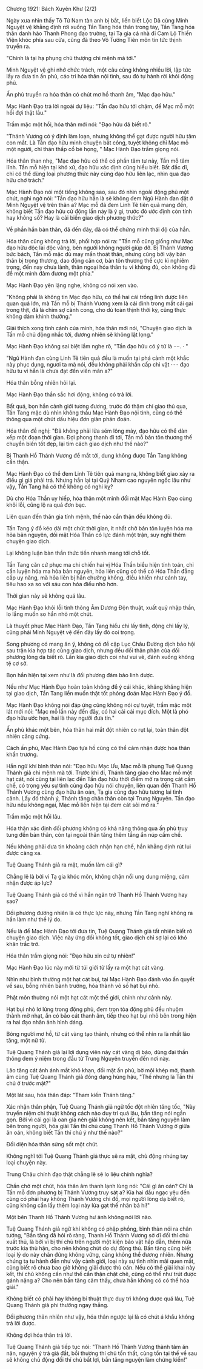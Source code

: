 




Chương 1921: Bách Xuyên Khư (2/2)


Ngày xưa nhìn thấy Tô Tử Nam tàn anh bị bắt, liền biết Lộc Dã cùng Minh Nguyệt vệ khẳng định rơi xuống Tần Tang hóa thân trong tay, Tần Tang hóa thân danh hào Thanh Phong đạo trưởng, tại Tạ gia cả nhà đi Cam Lộ Thiền Viện khóc phía sau cửa, cũng đã theo Vô Tướng Tiên môn tin tức thịnh truyền ra.

"Chính là tại hạ phụng chủ thượng chi mệnh mà tới."

Minh Nguyệt vệ ghi nhớ chức trách, một câu cũng không nhiều lời, lập tức lấy ra đưa tin ấn phù, cáo tri hóa thân nội tình, sau đó tự hành rời khỏi động phủ.

Ấn phù truyền ra hóa thân có chút mơ hồ thanh âm, "Mạc đạo hữu."

Mạc Hành Đạo trả lời ngoài dự liệu: "Tần đạo hữu tới chậm, để Mạc mỗ một hồi đợi thật lâu."

Trầm mặc một hồi, hóa thân mới nói: "Đạo hữu đã biết rõ."

"Thánh Vương có ý định làm loạn, nhưng không thể gạt được người hữu tâm con mắt. Là Tần đạo hữu minh chuyện bất công, tuyệt không chỉ Mạc mỗ một người, chỉ thán thấp cổ bé họng, " Mạc Hành Đạo trầm giọng nói.

Hóa thân than nhẹ, "Mạc đạo hữu có thể có phần tâm tư này, Tần mỗ tâm lĩnh. Tần mỗ hiện tại khó xử, đạo hữu xác định cũng hiểu biết. Bất đắc dĩ, chỉ có thể dùng loại phương thức này cùng đạo hữu liên lạc, nhìn qua đạo hữu chớ trách."

Mạc Hành Đạo nói một tiếng không sao, sau đó nhìn ngoài động phủ một chút, nghi ngờ nói: "Tần đạo hữu hẳn là sẽ không đem Ngũ Hành đan đặt ở Minh Nguyệt vệ trên thân a? Mạc mỗ đã đem Linh Tê tiên quả mang đến, không biết Tần đạo hữu cử động lần này là ý gì, trước đó ước định còn tính hay không số? Hay là cải biến giao dịch phương thức?"

Về phần hắn bản thân, đã đến đây, đã có thể chứng minh thái độ của hắn.

Hóa thân cũng không trả lời, phối hợp nói ra: "Tần mỗ cũng giống như Mạc đạo hữu độc lai độc vãng, bên người không người giúp đỡ. Bị Thánh Vương bức bách, Tần mỗ mặc dù may mắn thoát thân, nhưng cũng bởi vậy bản thân bị trọng thương, dao động căn cơ, bản tôn thương thế cực kì nghiêm trọng, đến nay chưa lành, thân ngoại hóa thân tu vi không đủ, còn không đủ để một mình đảm đương một phía."

Mạc Hành Đạo yên lặng nghe, không có nói xen vào.

"Không phải là không tin Mạc đạo hữu, có thể hai cái trồng linh dược liên quan quá lớn, mà Tần mỗ bị Thánh Vương xem là cái đinh trong mắt cái gai trong thịt, đã là chim sợ cành cong, cho dù toàn thịnh thời kỳ, cũng thực không dám khinh thường."

Giải thích xong tình cảnh của mình, hóa thân mới nói, "Chuyện giao dịch là Tần mỗ chủ động nhắc tới, đương nhiên sẽ không lật lọng."

Mạc Hành Đạo không sai biệt lắm nghe rõ, "Tần đạo hữu có ý tứ là ····. · "

"Ngũ Hành đan cùng Linh Tê tiên quả đều là muốn tại phá cảnh một khắc này phục dụng, ngươi ta mà nói, đều không phải khẩn cấp chi vật ····· đạo hữu tu vi hẳn là chưa đạt đến viên mãn a?"

Hóa thân bỗng nhiên hỏi lại.

Mạc Hành Đạo thần sắc hơi động, không có trả lời.

Bất quá, bọn hắn cảnh giới tương đương, trước đó thậm chí giao thủ qua, Tần Tang mặc dù nhìn không thấu Mạc Hành Đạo nội tình, cũng có thể thông qua một chút dấu hiệu đơn giản phán đoán.

Hóa thân đề nghị: "Đã không phải lửa sém lông mày, đạo hữu có thể dàn xếp một đoạn thời gian. Đợi phong thanh đi tới, Tần mỗ bản tôn thương thế chuyển biến tốt đẹp, lại tìm cách giao dịch như thế nào?"

Bị Thanh Hồ Thánh Vương để mắt tới, dung không được Tần Tang không cẩn thận.

Mạc Hành Đạo có thể đem Linh Tê tiên quả mang ra, không biết giao xảy ra điều gì giá phải trả. Nhưng hắn lại tại Quỷ Nham cao nguyên ngốc lâu như vậy, Tần Tang há có thể không có nghi kỵ?

Dù cho Hóa Thần uy hiếp, hóa thân một mình đối mặt Mạc Hành Đạo cùng khôi lỗi, cũng lộ ra quá đơn bạc.

Liên quan đến thân gia tính mệnh, thế nào cẩn thận đều không đủ.

Tần Tang ý đồ kéo dài một chút thời gian, ít nhất chờ bản tôn luyện hóa ma hỏa bản nguyên, đối mặt Hóa Thần có lực đánh một trận, suy nghĩ thêm chuyện giao dịch.

Lại không luận bàn thần thức tiến nhanh mang tới chỗ tốt.

Tần Tang căn cứ phục ma chi chiến hai vị Hóa Thần biểu hiện tính toán, chỉ cần luyện hóa ma hỏa bản nguyên, hỏa liên cũng có thể có Hóa Thần đẳng cấp uy năng, mà hỏa liên bị hắn chưởng khống, điều khiển như cánh tay, tiêu hao xa so với sáu con hỏa điểu nhỏ hơn.

Thời gian này sẽ không quá lâu.

Mạc Hành Đạo khôi lỗi tinh thông Âm Dương Độn thuật, xuất quỷ nhập thần, lo lắng muốn so hắn nhỏ một chút.

Là thuyết phục Mạc Hành Đạo, Tần Tang hiểu chi lấy tình, động chi lấy lý, cũng phái Minh Nguyệt vệ đến đây lấy đó coi trọng.

Song phương có mang ăn ý, không có đề cập Lục Châu Đường dịch bảo hội sau trận kia hợp tác cùng giao dịch, nhưng đều đối thân phận của đối phương lòng dạ biết rõ. Lần kia giao dịch coi như vui vẻ, đánh xuống không tệ cơ sở.

Bọn hắn hiện tại xem như là đối phương đảm bảo linh dược.

Nếu như Mạc Hành Đạo hoàn toàn không để ý cái khác, khăng khăng hiện tại giao dịch, Tần Tang liền muốn thật tốt phỏng đoán Mạc Hành Đạo ý đồ.

Mạc Hành Đạo không nói đáp ứng cũng không nói cự tuyệt, trầm mặc một lát mới nói: "Mạc mỗ lần này đến đây, có hai cái cái mục đích. Một là phó đạo hữu ước hẹn, hai là thay người đưa tin."

Ấn phù khác một bên, hóa thân hai mắt đột nhiên co rụt lại, toàn thân đột nhiên căng cứng.

Cách ấn phù, Mạc Hành Đạo tựa hồ cũng có thể cảm nhận được hóa thân khẩn trương.

Hắn ngữ khí bình thản nói: "Đạo hữu Mạc Ưu, Mạc mỗ là phụng Tuệ Quang Thánh giả chi mệnh mà tới. Trước khi đi, Thánh tăng giao cho Mạc mỗ một hạt cát, nói cùng tại liên lạc đến Tần đạo hữu thời điểm mở ra trong cát cấm chế, có trọng yếu sự tình cùng đạo hữu nói chuyện, liên quan đến Thanh Hồ Thánh Vương cùng đạo hữu ân oán, Tạ gia cùng đạo hữu tương lai tình cảnh. Lấy đó thành ý, Thánh tăng chân thân còn tại Trung Nguyên. Tần đạo hữu nếu không ngại, Mạc mỗ liền hiện tại đem cát sỏi mở ra."

Trầm mặc một hồi lâu.

Hóa thân xác định đối phương không có khả năng thông qua ấn phù truy tung đến bản thân, còn tại ngoài thân tăng thêm tầng ẩn núp cấm chế.

Nếu không phải đưa tin khoảng cách nhận hạn chế, hắn khẳng định rút lui được càng xa.

Tuệ Quang Thánh giả ra mặt, muốn làm cái gì?

Chẳng lẽ là bởi vì Tạ gia khóc môn, không chận nổi ung dung miệng, cảm nhận được áp lực?

Tuệ Quang Thánh giả có thể vì hắn ngăn trở Thanh Hồ Thánh Vương hay sao?

Đối phương đương nhiên là có thực lực này, nhưng Tần Tang nghĩ không ra hắn làm như thế lý do.

Nếu là để Mạc Hành Đạo tới đưa tin, Tuệ Quang Thánh giả tất nhiên biết rõ chuyện giao dịch. Việc này ứng đối không tốt, giao dịch chỉ sợ lại có khó khăn trắc trở.

Hóa thân trầm giọng nói: "Đạo hữu xin cứ tự nhiên!"

Mạc Hành Đạo lúc này mới từ túi giới tử lấy ra một hạt cát vàng.

Nhìn như bình thường một hạt cát bụi, tại Mạc Hành Đạo đánh vào ấn quyết về sau, bỗng nhiên bành trướng, hóa thành vô số hạt bụi nhỏ.

Phật môn thường nói một hạt cát một thế giới, chính như cảnh này.

Hạt bụi nhỏ lơ lửng trong động phủ, đem trọn tòa động phủ đều nhuộm thành mờ nhạt, ẩn có bão cát thanh âm, tiếp theo hạt bụi nhỏ bên trong hiện ra hai đạo nhân ảnh hình dáng.

Bóng người mơ hồ, từ cát vàng tạo thành, nhưng có thể nhìn ra là nhất lão tăng, một nữ tử.

Tuệ Quang Thánh giả lại lợi dụng viên này cát vàng dị bảo, dùng đại thần thông đem ý niệm trong đầu từ Trung Nguyên truyền đến nơi này.

Lão tăng cát ảnh ánh mắt khô khan, đối mặt ấn phù, bờ môi khép mở, thanh âm cùng Tuệ Quang Thánh giả đồng dạng hùng hậu, "Thế nhưng là Tần thí chủ ở trước mặt?"

Một lát sau, hóa thân đáp: "Tham kiến Thánh tăng."

Xác nhận thân phận, Tuệ Quang Thánh giả ngữ tốc đột nhiên tăng tốc, "Này truyền niệm chi thuật không cách nào duy trì quá lâu, bần tăng nói ngắn gọn. Bởi vì cái gọi là oan gia nên giải không nên kết, bần tăng nguyện làm bên trong người, hóa giải Tần thí chủ cùng Thanh Hồ Thánh Vương ở giữa ân oán, không biết Tần thí chủ ý như thế nào?"

Đối diện hóa thân sửng sốt một chút.

Không nghĩ tới Tuệ Quang Thánh giả thực sẽ ra mặt, chủ động nhúng tay loại chuyện này.

Trung Châu chính đạo thật chẳng lẽ sẽ lo liệu chính nghĩa?

Chần chờ một chút, hóa thân âm thanh lạnh lùng nói: "Cái gì ân oán? Chỉ là Tần mỗ đơn phương bị Thánh Vương truy sát a? Kia hai đầu ngạc yêu đến cùng có phải hay không Thánh Vương chi đồ, mọi người lòng dạ biết rõ, cũng không cần lấy thêm loại này lừa gạt thế nhân bả hí!"

Một bên Thanh Hồ Thánh Vương hư ảnh không nói lời nào.

Tuệ Quang Thánh giả ngữ khí không có phập phồng, bình thản nói ra chân tướng, "Bần tăng đã hỏi rõ ràng, Thanh Hồ Thánh Vương sở dĩ đối thí chủ xuất thủ, là bởi vì bị thí chủ trên người một kiện bảo vật hấp dẫn, thêm nữa trước kia thù hận, cho nên không chút do dự động thủ. Bần tăng cũng biết loại lý do này chân đứng không vững, càng không thể đương nhiên. Nhưng chúng ta tu hành đến như vậy cảnh giới, loại này sự tình nhìn mãi quen mắt, cũng biết rõ chưa bao giờ không giải được thù oán. Nếu có thể giải khai này kết, thí chủ không cần như thế cẩn thận chặt chẽ, cũng có thể như trút được gánh nặng a? Cho nên bần tăng cảm thấy, chưa hẳn không có có thể hóa giải."

Không biết có phải hay không bí thuật thực duy trì không được quá lâu, Tuệ Quang Thánh giả phi thường ngay thẳng.

Đối phương thản nhiên như vậy, hóa thân ngược lại là có chút á khẩu không trả lời được.

Không đợi hóa thân trả lời.

Tuệ Quang Thánh giả tiếp tục nói: "Thanh Hồ Thánh Vương thành tâm ăn năn, nguyện ý trả giá đắt, bồi thường thí chủ tổn thất, cùng tồn tại thề về sau sẽ không chủ động đối thí chủ bất lợi, bần tăng nguyện làm chứng kiến!"




